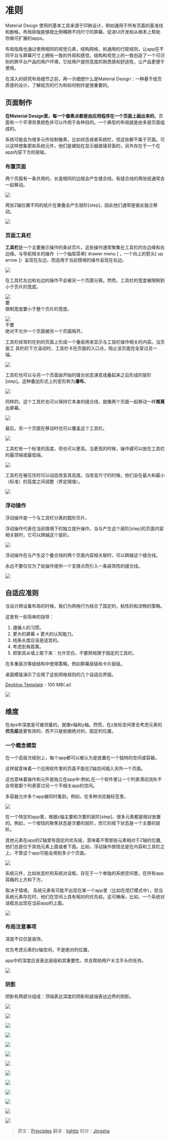 # 准则

Material Design 使用的基本工具来源于印刷设计，例如通用于所有页面的基准线和删格。布局排版能够按比例横跨不同尺寸的屏幕，促进UI开发和从根本上帮助你做可扩展的apps。


布局指南也通过使用相同的视觉元素，结构网格，和通用的行距规则，让app在不同平台与屏幕尺寸上拥有一致的外观和感觉。结构和视觉上的一致创造了一个可识别的跨平台产品的用户环境，它给用户提供高度的熟悉感和舒适性，让产品更便于使用。


在深入的研究布局细节之前，再一次细想什么是Material Design：一种基于纸页质感的设计。了解纸页的行为和如何制作是很重要的。

## 页面制作

**在Material Design里，每一个像素点都是由应用程序在一个页面上画出来的**。页面有一个平滑背景颜色并可以作用于各种目的。一个典型的布局就是由多层页面组成的。

系统可能会为很多元件绘制像素，比如状态或者系统栏，但这些都不属于页面。可以这样想象那些系统元件，他们是被贴在显示器玻璃背面的，另外存在于一个在app内容下方的层级。


### 布置页面

两个页面有一条共用的，长度相同的边就会产生缝合线。有缝合线的两张纸通常会一起移动。

![](images/Layout-principles-papercraft-papercraft-01a_large_mdpi.png)    


两张Z轴位置不同的纸片在重叠会产生层阶[step]，因此他们通常是彼此独立移动。


![](images/Layout-principles-papercraft-papercraft-03a_large_mdpi.png)  

### 页面工具栏

**工具栏**是一个主要展示操作的条状页片。这些操作通常聚集在工具栏的左边缘和右边缘。与导航相关的操作（一个抽屉菜单[ drawer menu ] ，一个向上的箭头[ up arrow ]）呈现在左边，而适用于当前情境的操作呈现在右边。

![](images/layout-principles-papercraft-papercraft-03_MISSINGASSET_large_mdpi.png)  

在工具栏左边和右边的操作不会被另一个页面分离。然而，工具栏的宽度被限制到小于页片的宽度。

![](images/papercraft-04_large_mdpi.png)  
要  
限制宽度要小于整个页片的宽度。    

![](images/papercraft-04_dont_large_mdpi.png)  
不要   
绝对不允许一个页面被另一个页面隔开。   

工具栏经常的在别的页面上形成一个叠层用来显示与工具栏操作相关的内容。当页面工
具栏的下方滚动时，工具栏卡在页面的入口点，阻止该页面完全穿过另一端。

![](images/layout-principles-papercraft-papercraft-05a_large_mdpi.png)  

工具栏也可以与另一个页面由开始的缝合状态演变成叠起来之后形成的层阶[step]。这种叠加形式上的变形称为**瀑布**。

![](images/layout-principles-papercraft-papercraft-06a_large_mdpi.png)  

同样的，这个工具栏也可以保持它本身的缝合线，就像两个页面一起移动一样**推离**出屏幕。

![](images/layout-principles-papercraft-papercraft-07a_large_mdpi.png)  

最后，另一个页面在移动时也可以覆盖这个工具栏。

![](images/layout-principles-papercraft-papercraft-08a_large_mdpi.png)  


工具栏有一个标准的高度，但也可以更高。当更高的时候，操作键可以放在工具栏的最顶端或最低端。

![](images/layout-principles-papercraft-papercraft-09a_large_mdpi.png)  

工具栏在被压住时可以动态改变其高度。当改变尺寸的时候，他们会在最大和最小（标准）的高度之间调整（界定阈值）。

![](images/layout-principles-papercraft-papercraft-10a_large_mdpi.png)  

### 浮动操作

浮动操作是一个与工具栏分离的圆形页片。

浮动操作代表在当前情境下的独立提升操作。当与产生这个层阶[step]的页面内容相关联时，它可以跨越这个层阶。

![](images/layout-principles-papercraft-papercraft-11a_large_mdpi.png)  

浮动操作在与产生这个叠合线的两个页面内容相关联时，可以跨越这个缝合线。

永远不要仅仅为了给操作提供一个支撑点而引入一条装饰性的缝合线。


![](images/layout-principles-papercraft-papercraft-12a_large_mdpi.png)  

## 自适应准则

当设计跨设备布局的时候，我们为网格行为结合了固定的，粘性的和流畅的策略。

这里有一些简单的指导：

1. 遵循人的习惯。
2. 更大的屏幕  ≠  更大的认知能力。
3. 线条长度应该是适宜的。
4. 考虑到角距离。
5. 把家具从墙上取下来：允许空白，不要把局限于固定的工具栏。

在多重层次等级结构中使用策略，例如屏幕层级和卡片层级。

桌面模版演示了应用了这些网格规则的几个自适应界面。

[Desktop Template](http://materialdesign.qiniudn.com/downloads/Layout_Desktop_Whiteframe.ai) - 100 MB(.ai)  

![](images/layout-principles-responsive-responsive-01_large_mdpi.png)  

## 维度

在dps中深度是可被测量的，就像x轴和y轴。然而，在z坐标空间里去考虑元素的**优先级**是更有效的，而不只是依据绝对的，固定的位置。


### 一个概念模型

在一个高层次级别上，每个app都可以被认为是放置在一个独特的空间或容器。

这样就意味着一个应用软件里的页面不能在Z轴空间插入另外一个页面。

这也意味着操作和元件是独立在app中:例如,在一个软件里让一个列表滑动消失不会导致那个列表穿过另一个不相关app的空间。

多容器允许多个app被同时看到，例如，在多种浏览器标签里。

![](images/layout-principles-dimensionality-dimensionality-01_large_mdpi.png)  


在一个特定的app里，根据z轴主要和次要的层阶[step]，很多元素都是相对放置的。例如，一个按钮的聚焦状态是次要的层阶，而它的按下状态是一个主要的层阶。


其他元素在app的Z轴里有固定的优先级，意味着不管那些元素相对于Z轴的位置,他们总是位于其他元素上面或者下面。比如，浮动操作按钮总是在内容和工具栏之上，不管这个app可能会用到多少个页面。

![](images/layout-principles-dimensionality-dimensionality-02_large_mdpi.png)  


系统元件，比如状态栏和系统对话框，存在于一个单独的系统空间里，在所有app容器的上方和下方。

取决于情境， 系统元素有可能不出现在某一个app里（比如在熄灯模式中），但当系统元素存在时，他们在空间上具有相对的优先权。这可确保，比如，一个系统对话框总出现在当前app的上面。

![](images/layout-principles-dimensionality-dimensionality-03_large_mdpi.png)  

### 布局注意事项

深度不仅仅是装饰。

优先考虑元素的z轴空间，不是绝对的位置。

app中的深度应该表达层级和其重要性，并且帮助用户关注手头的任务。


![](images/layout-principles-dimensionality-dimensionality-04_large_mdpi.png)  

### 阴影

阴影有两部分组成：顶端表达深度的阴影和底端表达边界的阴影。

![](images/layout-principles-dimensionality-shadows-01_large_mdpi.png)  

![](images/layout-principles-dimensionality-shadows-08_large_mdpi.png)  
 
![](images/layout-principles-dimensionality-shadows-02_large_mdpi.png)  

![](images/layout-principles-dimensionality-shadows-08_large_mdpi.png)  

![](images/layout-principles-dimensionality-shadows-03_large_mdpi.png)  

![](images/layout-principles-dimensionality-shadows-08_large_mdpi.png)  

![](images/layout-principles-dimensionality-shadows-04_large_mdpi.png)  

![](images/layout-principles-dimensionality-shadows-08_large_mdpi.png)  

![](images/layout-principles-dimensionality-shadows-05_large_mdpi.png)  

![](images/layout-principles-dimensionality-shadows-08_large_mdpi.png)  
 
![](images/layout-principles-dimensionality-shadows-06_large_mdpi.png)  
 
![](images/layout-principles-dimensionality-shadows-08_large_mdpi.png)  

![](images/layout-principles-dimensionality-shadows-07_large_mdpi.png)  

> 原文：[Principles](http://www.google.com/design/spec/layout/layout-principles.html)  翻译：[lightlz](https://github.com/lightlz) 校对：[Jingsha](https://github.com/Jingsha)
